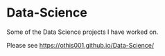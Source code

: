 # Data-Science
Some of the Data Science projects I have worked on.

Please see https://othis001.github.io/Data-Science/
